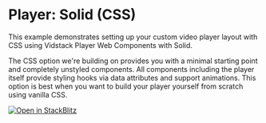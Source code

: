 # Player: Solid (CSS)

This example demonstrates setting up your custom video player layout with CSS using Vidstack Player
Web Components with Solid.

The CSS option we're building on provides you with a minimal starting point and completely
unstyled components. All components including the player itself provide styling hooks via data
attributes and support animations. This option is best when you want to build your player yourself
from scratch using vanilla CSS.

[![Open in StackBlitz](https://developer.stackblitz.com/img/open_in_stackblitz.svg)][stackblitz-demo]

[stackblitz-demo]: https://stackblitz.com/fork/github/vidstack/examples/tree/player/solid/css?title=Vidstack%20Player%20-%20Solid%20%28CSS%29&file=src/main.ts&showSidebar=1
